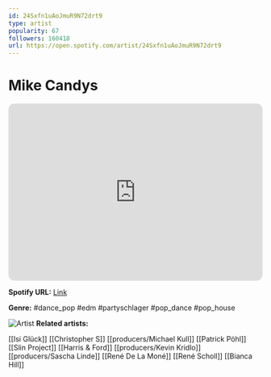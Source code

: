 ```yaml
---
id: 24Sxfn1uAoJmuR9N72drt9
type: artist
popularity: 67
followers: 160418
url: https://open.spotify.com/artist/24Sxfn1uAoJmuR9N72drt9
---
```

# Mike Candys

<iframe style="border-radius:12px" src="https://open.spotify.com/embed/artist/24Sxfn1uAoJmuR9N72drt9" width="100%" height="352" frameBorder="0" allowfullscreen="" allow="autoplay; clipboard-write; encrypted-media; fullscreen; picture-in-picture" loading="lazy"></iframe>

**Spotify URL:** [Link](https://open.spotify.com/artist/24Sxfn1uAoJmuR9N72drt9)

**Genre:**  #dance_pop #edm #partyschlager #pop_dance #pop_house

![Artist](https://i.scdn.co/image/ab6761610000e5ebda2381c0ca16ec81b2e291b7)
**Related artists:**

[[Isi Glück]]
[[Christopher S]]
[[producers/Michael Kull]]
[[Patrick Pöhl]]
[[Slin Project]]
[[Harris & Ford]]
[[producers/Kevin Kridlo]]
[[producers/Sascha Linde]]
[[René De La Moné]]
[[René Scholl]]
[[Bianca Hill]]
